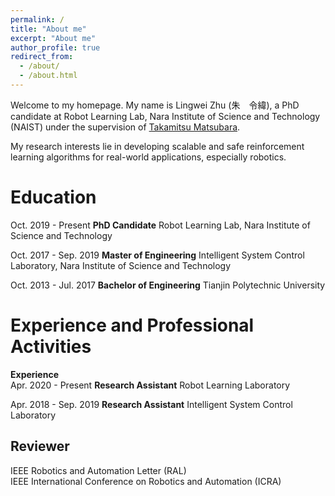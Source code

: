 ```yaml
---
permalink: /
title: "About me"
excerpt: "About me"
author_profile: true
redirect_from: 
  - /about/
  - /about.html
---
```


Welcome to my homepage. My name is Lingwei Zhu (朱　令緯), a PhD candidate at Robot Learning Lab, Nara Institute of Science and Technology (NAIST) under the supervision of [Takamitsu Matsubara](https://scholar.google.com/citations?user=RFDSj_0AAAAJ&hl=en). 

My research interests lie in developing scalable and safe reinforcement learning algorithms for real-world applications, especially robotics. 

Education
======
Oct. 2019 - Present
**PhD Candidate**
Robot Learning Lab,
Nara Institute of Science and Technology  


Oct. 2017 - Sep. 2019
**Master of Engineering**
Intelligent System Control Laboratory,
Nara Institute of Science and Technology  

Oct. 2013 - Jul. 2017
**Bachelor of Engineering**
Tianjin Polytechnic University  

Experience and Professional Activities
======
**Experience**  
Apr. 2020 - Present
**Research Assistant**
Robot Learning Laboratory  


Apr. 2018 - Sep. 2019
**Research Assistant**
Intelligent System Control Laboratory  


Reviewer
------
IEEE Robotics and Automation Letter (RAL)  
IEEE International Conference on Robotics and Automation (ICRA)


